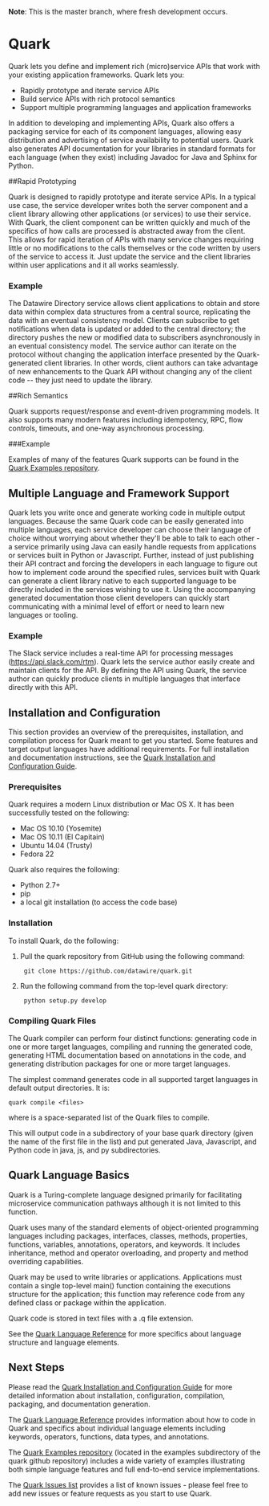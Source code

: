 **Note**: This is the master branch, where fresh development occurs.

# Quark

Quark lets you define and implement rich (micro)service APIs that work
with your existing application frameworks. Quark lets you:

* Rapidly prototype and iterate service APIs
* Build service APIs with rich protocol semantics
* Support multiple programming languages and application frameworks

In addition to developing and implementing APIs, Quark also offers a packaging service for each of its component languages, allowing easy distribution and advertising of service availability to potential users. Quark also generates API documentation for your libraries in standard formats for each language (when they exist) including Javadoc for Java and Sphinx for Python.

##Rapid Prototyping

Quark is designed to rapidly prototype and iterate service APIs. In a typical use case, the service developer writes both the server component and a client library allowing other  applications (or services) to use their service. With Quark, the client component can be written quickly and much of the specifics of how calls are processed is abstracted away from the client. This allows for rapid iteration of APIs with many service changes requiring little or no modifications to the calls themselves or the code written by users of the service to access it. Just update the service and the client libraries within user applications and it all works seamlessly. 

### Example

The Datawire Directory service allows client applications to obtain and store data within complex data structures from a central source, replicating the data with an eventual consistency model. Clients can subscribe to get notifications when data is updated or added to the central directory; the directory pushes the new or modified data to subscribers asynchronously in an eventual consistency model. The service author can iterate on the protocol without changing the application interface presented by the Quark-generated client libraries. In other words, client authors can take advantage of new enhancements to the Quark API without changing any of the client code -- they just need to update the library.

##Rich Semantics

Quark supports request/response and event-driven programming models. It also supports many modern features including idempotency, RPC, flow controls, timeouts, and one-way asynchronous processing.

###Example

Examples of many of the features Quark supports can be found in the [Quark Examples repository](https://github.com/datawire/quark/tree/master/examples).

## Multiple Language and Framework Support

Quark lets you write once and generate working code in multiple output languages. Because the same Quark code can be easily generated into multiple languages, each service developer can choose their language of choice without worrying about whether they'll be able to talk to each other - a service primarily using Java can easily handle requests from applications or services built in Python or Javascript. Further, instead of just publishing their API contract and forcing the developers in each language to figure out how to implement code around the specified rules, services built with Quark can generate a client library native to each supported language to be directly included in the services wishing to use it. Using the accompanying generated documentation those client developers can quickly start communicating with a minimal level of effort or need to learn new languages or tooling. 

### Example

The Slack service includes a real-time API for processing messages (https://api.slack.com/rtm). Quark lets the service author easily create and maintain clients for the API. By defining the API using Quark, the service author can quickly produce clients in multiple languages that interface directly with this API.

## Installation and Configuration

This section provides an overview of the prerequisites, installation, and compilation process for Quark meant to get you started. Some features and target output languages have additional requirements. For full installation and documentation instructions, see the [Quark Installation and Configuration Guide](http://datawire.github.io/quark/install/index.html).

### Prerequisites

Quark requires a modern Linux distribution or Mac OS X. It has been successfully tested on the following:

* Mac OS 10.10 (Yosemite)
* Mac OS 10.11 (El Capitain)
* Ubuntu 14.04 (Trusty)
* Fedora 22

Quark also requires the following:

* Python 2.7+
* pip
* a local git installation (to access the code base)

### Installation

To install Quark, do the following:

1. Pull the quark repository from GitHub using the following command:

        git clone https://github.com/datawire/quark.git

2. Run the following command from the top-level quark directory:

        python setup.py develop

### Compiling Quark Files

The Quark compiler can perform four distinct functions: generating code in one or more target languages, compiling and running the generated code, generating HTML documentation based on annotations in the code, and generating distribution packages for one or more target languages.

The simplest command generates code in all supported target languages in default output directories. It is:

`quark compile <files>`

where <files> is a space-separated list of the Quark files to compile.

This will output code in a subdirectory of your base quark directory (given the name of the first file in the <files> list) and put generated Java, Javascript, and Python code in java, js, and py subdirectories.

## Quark Language Basics

Quark is a Turing-complete language designed primarily for facilitating microservice communication pathways although it is not limited to this function.

Quark uses many of the standard elements of object-oriented programming languages including packages, interfaces, classes, methods, properties, functions, variables, annotations, operators, and keywords. It includes inheritance, method and operator overloading, and property and method overriding capabilities.

Quark may be used to write libraries or applications. Applications must contain a single top-level main() function containing the executions structure for the application; this function may reference code from any defined class or package within the application.

Quark code is stored in text files with a .q file extension.

See the [Quark Language Reference](http://datawire.github.io/quark/language-reference/index.html) for more specifics about language structure and language elements.

## Next Steps

Please read the [Quark Installation and Configuration Guide](http://datawire.github.io/quark/install/index.html) for more detailed information about installation, configuration, compilation, packaging, and documentation generation.

The [Quark Language Reference](http://datawire.github.io/quark/language-reference/index.html) provides information about how to code in Quark and specifics about individual language elements including keywords, operators, functions, data types, and annotations.

The [Quark Examples repository](https://github.com/datawire/quark/tree/master/examples) (located in the examples subdirectory of the quark github repository) includes a wide variety of examples illustrating both simple language features and full end-to-end service implementations.

The [Quark Issues list](https://github.com/datawire/quark/issues) provides a list of known issues - please feel free to add new issues or feature requests as you start to use Quark.
